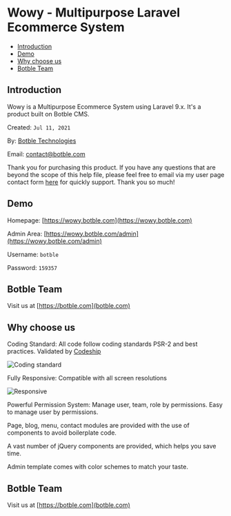 # Wowy - Multipurpose Laravel Ecommerce System

- [Introduction](#introduction)
- [Demo](#demo)
- [Why choose us](#why_choose_us)
- [Botble Team](#botble_team)

<a name="introduction"></a>
## Introduction

Wowy is a Multipurpose Ecommerce System using Laravel 9.x. It's a product built on Botble CMS.

Created: `Jul 11, 2021`

By: [Botble Technologies](https://botble.com)

Email: [contact@botble.com](mailto:contact@botble.com)

Thank you for purchasing this product. If you have any questions that are beyond the scope of this help file, 
please feel free to email via my user page contact form [here](https://codecanyon.net.net/user/botble) for quickly support. Thank you so much!
		
<a name="demo"></a>
## Demo

Homepage: [https://wowy.botble.com](https://wowy.botble.com)

Admin Area: [https://wowy.botble.com/admin](https://wowy.botble.com/admin)

Username: `botble`

Password: `159357`

<a name="botble_team"></a>
## Botble Team

Visit us at [https://botble.com](botble.com)

<a name="why_choose_us"></a>
## Why choose us

Coding Standard: All code follow coding standards PSR-2 and best practices. Validated by [Codeship](https://codeship.com)

![Coding standard](https://botble.com/storage/envato/codeship.png)


Fully Responsive: Compatible with all screen resolutions

![Responsive](https://botble.com/storage/envato/responsive.png)
			
			
Powerful Permission System: Manage user, team, role by permissions. Easy to manage user by permissions.

Page, blog, menu, contact modules are provided with the use of components to avoid boilerplate code.

A vast number of jQuery components are provided, which helps you save time.

Admin template comes with color schemes to match your taste.
		
<a name="botble_team"></a>
## Botble Team

Visit us at [https://botble.com](botble.com)

